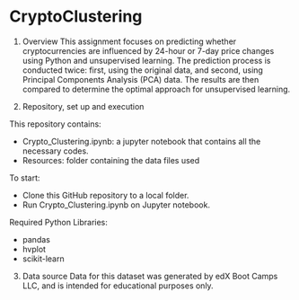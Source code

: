 # CryptoClustering

1. Overview
This assignment focuses on predicting whether cryptocurrencies are influenced by 24-hour or 7-day price changes using Python and unsupervised learning. The prediction process is conducted twice: first, using the original data, and second, using Principal Components Analysis (PCA) data. The results are then compared to determine the optimal approach for unsupervised learning.



2. Repository, set up and execution

This repository contains:
- Crypto_Clustering.ipynb: a jupyter notebook that contains all the necessary codes.
- Resources: folder containing the data files used

To start: 
- Clone this GitHub repository to a local folder.
- Run Crypto_Clustering.ipynb on Jupyter notebook.

Required Python Libraries:
- pandas
- hvplot
- scikit-learn

3. Data source
Data for this dataset was generated by edX Boot Camps LLC, and is intended for educational purposes only.